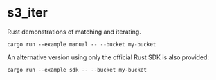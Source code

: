 # s3_iter

Rust demonstrations of matching and iterating.

```
cargo run --example manual -- --bucket my-bucket
```

An alternative version using only the official Rust SDK is also provided:

```
cargo run --example sdk -- --bucket my-bucket
```